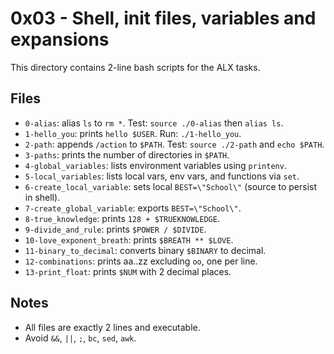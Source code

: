 # 0x03 - Shell, init files, variables and expansions

This directory contains 2-line bash scripts for the ALX tasks.

## Files

- `0-alias`: alias `ls` to `rm *`. Test: `source ./0-alias` then `alias ls`.
- `1-hello_you`: prints `hello $USER`. Run: `./1-hello_you`.
- `2-path`: appends `/action` to `$PATH`. Test: `source ./2-path` and `echo $PATH`.
- `3-paths`: prints the number of directories in `$PATH`.
- `4-global_variables`: lists environment variables using `printenv`.
- `5-local_variables`: lists local vars, env vars, and functions via `set`.
- `6-create_local_variable`: sets local `BEST=\"School\"` (source to persist in shell).
- `7-create_global_variable`: exports `BEST=\"School\"`.
- `8-true_knowledge`: prints `128 + $TRUEKNOWLEDGE`.
- `9-divide_and_rule`: prints `$POWER / $DIVIDE`.
- `10-love_exponent_breath`: prints `$BREATH ** $LOVE`.
- `11-binary_to_decimal`: converts binary `$BINARY` to decimal.
- `12-combinations`: prints aa..zz excluding `oo`, one per line.
- `13-print_float`: prints `$NUM` with 2 decimal places.

## Notes

- All files are exactly 2 lines and executable.
- Avoid `&&`, `||`, `;`, `bc`, `sed`, `awk`.

